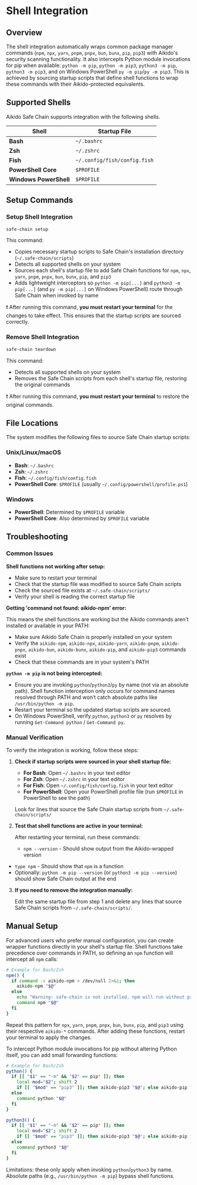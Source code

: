 # Shell Integration

## Overview

The shell integration automatically wraps common package manager commands (`npm`, `npx`, `yarn`, `pnpm`, `pnpx`, `bun`, `bunx`, `pip`, `pip3`) with Aikido's security scanning functionality. It also intercepts Python module invocations for pip when available: `python -m pip`, `python -m pip3`, `python3 -m pip`, `python3 -m pip3`, and on Windows PowerShell `py -m pip`/`py -m pip3`. This is achieved by sourcing startup scripts that define shell functions to wrap these commands with their Aikido-protected equivalents.

## Supported Shells

Aikido Safe Chain supports integration with the following shells.

| Shell                  | Startup File                 |
| ---------------------- | ---------------------------- |
| **Bash**               | `~/.bashrc`                  |
| **Zsh**                | `~/.zshrc`                   |
| **Fish**               | `~/.config/fish/config.fish` |
| **PowerShell Core**    | `$PROFILE`                   |
| **Windows PowerShell** | `$PROFILE`                   |

## Setup Commands

### Setup Shell Integration

```bash
safe-chain setup
```

This command:

- Copies necessary startup scripts to Safe Chain's installation directory (`~/.safe-chain/scripts`)
- Detects all supported shells on your system
- Sources each shell's startup file to add Safe Chain functions for `npm`, `npx`, `yarn`, `pnpm`, `pnpx`, `bun`, `bunx`, `pip`, and `pip3`
- Adds lightweight interceptors so `python -m pip[...]` and `python3 -m pip[...]` (and `py -m pip[...]` on Windows PowerShell) route through Safe Chain when invoked by name

❗ After running this command, **you must restart your terminal** for the changes to take effect. This ensures that the startup scripts are sourced correctly.

### Remove Shell Integration

```bash
safe-chain teardown
```

This command:

- Detects all supported shells on your system
- Removes the Safe Chain scripts from each shell's startup file, restoring the original commands

❗ After running this command, **you must restart your terminal** to restore the original commands.

## File Locations

The system modifies the following files to source Safe Chain startup scripts:

### Unix/Linux/macOS

- **Bash**: `~/.bashrc`
- **Zsh**: `~/.zshrc`
- **Fish**: `~/.config/fish/config.fish`
- **PowerShell Core**: `$PROFILE` (usually `~/.config/powershell/profile.ps1`)

### Windows

- **PowerShell**: Determined by `$PROFILE` variable
- **PowerShell Core**: Also determined by `$PROFILE` variable

## Troubleshooting

### Common Issues

**Shell functions not working after setup:**

- Make sure to restart your terminal
- Check that the startup file was modified to source Safe Chain scripts
- Check the sourced file exists at `~/.safe-chain/scripts/`
- Verify your shell is reading the correct startup file

**Getting 'command not found: aikido-npm' error:**

This means the shell functions are working but the Aikido commands aren't installed or available in your PATH:

- Make sure Aikido Safe Chain is properly installed on your system
- Verify the `aikido-npm`, `aikido-npx`, `aikido-yarn`, `aikido-pnpm`, `aikido-pnpx`, `aikido-bun`, `aikido-bunx`, `aikido-pip`, and `aikido-pip3` commands exist
- Check that these commands are in your system's PATH

**`python -m pip` is not being intercepted:**

- Ensure you are invoking `python`/`python3`/`py` by name (not via an absolute path). Shell function interception only occurs for command names resolved through PATH and won’t catch absolute paths like `/usr/bin/python -m pip`.
- Restart your terminal so the updated startup scripts are sourced.
- On Windows PowerShell, verify `python`, `python3` or `py` resolves by running `Get-Command python` / `Get-Command py`.

### Manual Verification

To verify the integration is working, follow these steps:

1. **Check if startup scripts were sourced in your shell startup file:**

   - **For Bash**: Open `~/.bashrc` in your text editor
   - **For Zsh**: Open `~/.zshrc` in your text editor
   - **For Fish**: Open `~/.config/fish/config.fish` in your text editor
   - **For PowerShell**: Open your PowerShell profile file (run `$PROFILE` in PowerShell to see the path)

   Look for lines that source the Safe Chain startup scripts from `~/.safe-chain/scripts/`

2. **Test that shell functions are active in your terminal:**

   After restarting your terminal, run these commands:

   - `npm --version` - Should show output from the Aikido-wrapped version
  - `type npm` - Should show that `npm` is a function
  - Optionally: `python -m pip --version` (or `python3 -m pip --version`) should show Safe Chain output at the end

3. **If you need to remove the integration manually:**

   Edit the same startup file from step 1 and delete any lines that source Safe Chain scripts from `~/.safe-chain/scripts/`.

## Manual Setup

For advanced users who prefer manual configuration, you can create wrapper functions directly in your shell's startup file. Shell functions take precedence over commands in PATH, so defining an `npm` function will intercept all `npm` calls:

```bash
# Example for Bash/Zsh
npm() {
  if command -v aikido-npm > /dev/null 2>&1; then
    aikido-npm "$@"
  else
    echo "Warning: safe-chain is not installed. npm will run without protection."
    command npm "$@"
  fi
}
```

Repeat this pattern for `npx`, `yarn`, `pnpm`, `pnpx`, `bun`, `bunx`, `pip`, and `pip3` using their respective `aikido-*` commands. After adding these functions, restart your terminal to apply the changes.

To intercept Python module invocations for pip without altering Python itself, you can add small forwarding functions:

```bash
# Example for Bash/Zsh
python() {
  if [[ "$1" == "-m" && "$2" == pip* ]]; then
    local mod="$2"; shift 2
    if [[ "$mod" == "pip3" ]]; then aikido-pip3 "$@"; else aikido-pip "$@"; fi
  else
    command python "$@"
  fi
}

python3() {
  if [[ "$1" == "-m" && "$2" == pip* ]]; then
    local mod="$2"; shift 2
    if [[ "$mod" == "pip3" ]]; then aikido-pip3 "$@"; else aikido-pip "$@"; fi
  else
    command python3 "$@"
  fi
}
```

Limitations: these only apply when invoking `python`/`python3` by name. Absolute paths (e.g., `/usr/bin/python -m pip`) bypass shell functions.
